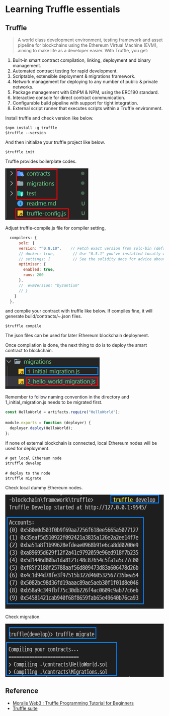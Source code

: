 # Learning Truffle essentials
## Truffle
> A world class development environment, testing framework and asset pipeline for blockchains using the Ethereum Virtual Machine (EVM), aiming to make life as a developer easier. With Truffle, you get:

1. Built-in smart contract compilation, linking, deployment and binary management.
1. Automated contract testing for rapid development.
1. Scriptable, extensible deployment & migrations framework.
1. Network management for deploying to any number of public & private networks.
1. Package management with EthPM & NPM, using the ERC190 standard.
1. Interactive console for direct contract communication.
1. Configurable build pipeline with support for tight integration.
1. External script runner that executes scripts within a Truffle environment.

Install truffle and check version like below.

```shell
$npm install -g truffle
$truffle --version
```

And then initialize your truffle project like below.

```shell
$truffle init
```

Truffle provides boilerplate codes.

<img src="../../reference/truffle-init.png" width=264 height=164 alt="truffle project direcotory" />

Adjust truffle-compile.js file for compiler setting, 

```js
  compilers: {
      solc: {
      version: "^0.8.10",    // Fetch exact version from solc-bin (default: truffle's version)
      // docker: true,        // Use "0.5.1" you've installed locally with docker (default: false)
      // settings: {          // See the solidity docs for advice about optimization and evmVersion
      optimizer: {
        enabled: true,
        runs: 200
      },
      //  evmVersion: "byzantium"
      // }
    }
  },
```

and complie your contract with truffle like below. If compiles fine, it will generate build/contracts/~.json files. 

```shell
$truffle compile
```

The json files can be used for later Ethereum blockchain deployment. 

Once compilation is done, the next thing to do is to deploy the smart contract to blockchain. 

<img src="../../reference/truffle-migration.png" width=300 height=100 alt="truffle migration direcotory" />

Remember to follow naming convention in the directory and 1_initial_migration.js needs to be migrated first. 

```js : 2_hello_world_migration.js
const HelloWorld = artifacts.require("HelloWorld");

module.exports = function (deployer) {
  deployer.deploy(HelloWorld);
};
```

If none of external blockchain is connected, local Ethereum nodes will be used for deployment.

```shell
# get local Ethereum node
$truffle develop 

# deploy to the node
$truffle migrate
```

Check local dummy Ethereum nodes. 

<img src="../../reference/truffle-local-dummy-account.png" width=565 height=363 alt="truffle local nodes" />

Check migration. 

<img src="../../reference/truffle-migrate.png" width=611 height=169 alt="truffle migrate" />


## Reference
- [Moralis Web3 : Truffle Programming Tutorial for Beginners](https://www.youtube.com/watch?v=ZaqAwOzEiQ8&list=PLFPZ8ai7J-iQAtjGbmgcQWfAB53dZvn1y&index=1)
- [Truffle suite](https://trufflesuite.com/docs/truffle/)